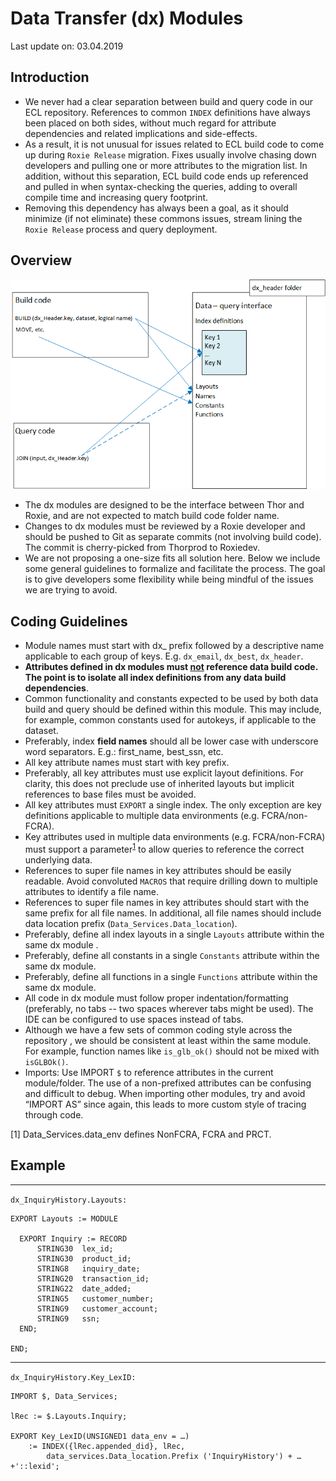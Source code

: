 # Data Transfer (dx) Modules
Last update on: 03.04.2019
## Introduction

- We never had a clear separation between build and query code in our ECL repository. References to common `INDEX` definitions have always been placed on both sides, without much regard for attribute dependencies and related implications and side-effects.
- As a result, it is not unusual for issues related to ECL build code to come up during `Roxie Release` migration. Fixes usually involve chasing down developers and pulling one or more attributes to the migration list. In addition, without this separation, ECL build code ends up referenced and pulled in when syntax-checking the queries, adding to overall compile time and increasing query footprint.
- Removing this dependency has always been a goal, as it should minimize (if not eliminate) these commons issues, stream lining the `Roxie Release` process and query deployment.    

## Overview
<div>
<p align="center">
  <img src="dx-diagram.png" title="dx overview">
</p>
</div>

- The dx modules are designed to be the interface between Thor and Roxie, and are not expected to match build code folder name. 
- Changes to dx modules must be reviewed by a Roxie developer and should be pushed to Git as separate commits (not involving build code). The commit is cherry-picked from Thorprod to Roxiedev. 
- We are not proposing a one-size fits all solution here. Below we include some general guidelines to formalize and facilitate the process. The goal is to give developers some flexibility while being mindful of the issues we are trying to avoid.
 

## Coding Guidelines
- Module names must start with dx_ prefix followed by a descriptive name applicable to each group of keys. E.g. `dx_email`, `dx_best`, `dx_header`.
-	<b>Attributes defined in dx modules must <u>not</u> reference data build code. The point is to isolate all index definitions from any data build dependencies</b>. 
-	Common functionality and constants expected to be used by both data build and query should be defined within this module. This may include, for example, common constants used for autokeys, if applicable to the dataset.
-	Preferably, index <b>field names</b> should all be lower case with underscore word separators. E.g.: first_name, best_ssn, etc.
-	All key attribute names must start with key prefix. 
-	Preferably, all key attributes must use explicit layout definitions. For clarity, this does not preclude use of inherited layouts but implicit references to base files must be avoided.
- All key attributes must `EXPORT` a single index. The only exception are key definitions applicable to multiple data environments (e.g. FCRA/non-FCRA). 
- Key attributes used in multiple data environments (e.g. FCRA/non-FCRA) must support a parameter<sup>[1](#fn1)</sup>  to allow queries to reference the correct underlying data.
- References to super file names in key attributes should be easily readable. Avoid convoluted `MACROS` that require drilling down to multiple attributes to identify a file name.
- References to super file names in key attributes should start with the same prefix for all file names. In additional, all file names should include data location prefix (`Data_Services.Data_location`).
- Preferably, define all index layouts in a single `Layouts` attribute within the same dx module .
- Preferably, define all constants in a single `Constants` attribute within the same dx module.
- Preferably, define all functions in a single `Functions` attribute within the same dx module.
- All code in dx module must follow proper indentation/formatting (preferably, no tabs -- two spaces wherever tabs might be used). The IDE can be configured to use spaces instead of tabs.
- Although we have a few sets of common coding style across the repository    , we should be consistent at least within the same module. For example, function names like `is_glb_ok()` should not be mixed with `isGLBOk()`.
- Imports: Use IMPORT `$` to reference attributes in the current module/folder. The use of a non-prefixed attributes can be confusing and difficult to debug. When importing other modules, try and avoid “IMPORT AS” since again, this leads to more custom style of tracing through code.

<a name="fn1">[1]</a> Data_Services.data_env defines NonFCRA, FCRA and PRCT.

## Example

---
`dx_InquiryHistory.Layouts:`
```
EXPORT Layouts := MODULE

  EXPORT Inquiry := RECORD
      STRING30  lex_id;
      STRING30  product_id;
      STRING8   inquiry_date;
      STRING20  transaction_id;
      STRING22  date_added;
      STRING5   customer_number;
      STRING9   customer_account;
      STRING9   ssn;
  END; 

END;
```
---
`dx_InquiryHistory.Key_LexID:`
```
IMPORT $, Data_Services;

lRec := $.Layouts.Inquiry;

EXPORT Key_LexID(UNSIGNED1 data_env = …) 
    := INDEX({lRec.appended_did}, lRec, 
        data_services.Data_location.Prefix ('InquiryHistory') + … +'::lexid';

```